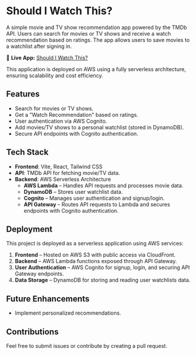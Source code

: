 # Should I Watch This?

A simple movie and TV show recommendation app powered by the TMDb API. Users can search for movies or TV shows and receive a watch recommendation based on ratings. The app allows users to save movies to a watchlist after signing in.  

🚀 **Live App:** [Should I Watch This?](https://d3tzed57uik6cm.cloudfront.net/)  

This application is deployed on AWS using a fully serverless architecture, ensuring scalability and cost efficiency.  

## Features
- Search for movies or TV shows.
- Get a "Watch Recommendation" based on ratings.
- User authentication via AWS Cognito.
- Add movies/TV shows to a personal watchlist (stored in DynamoDB).
- Secure API endpoints with Cognito authentication.

## Tech Stack
- **Frontend**: Vite, React, Tailwind CSS
- **API**: TMDb API for fetching movie/TV data.
- **Backend**: AWS Serverless Architecture  
  - **AWS Lambda** – Handles API requests and processes movie data.  
  - **DynamoDB** – Stores user watchlist data.  
  - **Cognito** – Manages user authentication and signup/login.  
  - **API Gateway** – Routes API requests to Lambda and secures endpoints with Cognito authentication.  

## Deployment
This project is deployed as a serverless application using AWS services:
1. **Frontend** – Hosted on AWS S3 with public access via CloudFront.
2. **Backend** – AWS Lambda functions exposed through API Gateway.
3. **User Authentication** – AWS Cognito for signup, login, and securing API Gateway endpoints.  
4. **Data Storage** – DynamoDB for storing and reading user watchlists data.

## Future Enhancements
- Implement personalized recommendations.

## Contributions
Feel free to submit issues or contribute by creating a pull request.  
